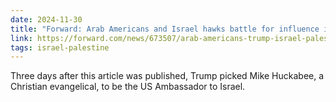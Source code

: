 ```yaml
---
date: 2024-11-30
title: "Forward: Arab Americans and Israel hawks battle for influence in Trump’s second term"
link: https://forward.com/news/673507/arab-americans-trump-israel-palestinians-peace/
tags: israel-palestine
---
```


Three days after this article was published, Trump picked Mike Huckabee, a Christian evangelical, to be the US Ambassador to Israel.
